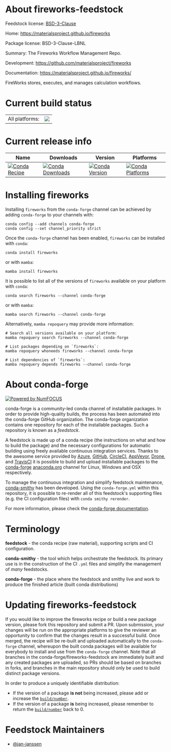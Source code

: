 About fireworks-feedstock
=========================

Feedstock license: [BSD-3-Clause](https://github.com/conda-forge/fireworks-feedstock/blob/main/LICENSE.txt)

Home: https://materialsproject.github.io/fireworks

Package license: BSD-3-Clause-LBNL

Summary: The Fireworks Workflow Management Repo.

Development: https://github.com/materialsproject/fireworks

Documentation: https://materialsproject.github.io/fireworks/

FireWorks stores, executes, and manages calculation workflows.


Current build status
====================


<table><tr><td>All platforms:</td>
    <td>
      <a href="https://dev.azure.com/conda-forge/feedstock-builds/_build/latest?definitionId=7465&branchName=main">
        <img src="https://dev.azure.com/conda-forge/feedstock-builds/_apis/build/status/fireworks-feedstock?branchName=main">
      </a>
    </td>
  </tr>
</table>

Current release info
====================

| Name | Downloads | Version | Platforms |
| --- | --- | --- | --- |
| [![Conda Recipe](https://img.shields.io/badge/recipe-fireworks-green.svg)](https://anaconda.org/conda-forge/fireworks) | [![Conda Downloads](https://img.shields.io/conda/dn/conda-forge/fireworks.svg)](https://anaconda.org/conda-forge/fireworks) | [![Conda Version](https://img.shields.io/conda/vn/conda-forge/fireworks.svg)](https://anaconda.org/conda-forge/fireworks) | [![Conda Platforms](https://img.shields.io/conda/pn/conda-forge/fireworks.svg)](https://anaconda.org/conda-forge/fireworks) |

Installing fireworks
====================

Installing `fireworks` from the `conda-forge` channel can be achieved by adding `conda-forge` to your channels with:

```
conda config --add channels conda-forge
conda config --set channel_priority strict
```

Once the `conda-forge` channel has been enabled, `fireworks` can be installed with `conda`:

```
conda install fireworks
```

or with `mamba`:

```
mamba install fireworks
```

It is possible to list all of the versions of `fireworks` available on your platform with `conda`:

```
conda search fireworks --channel conda-forge
```

or with `mamba`:

```
mamba search fireworks --channel conda-forge
```

Alternatively, `mamba repoquery` may provide more information:

```
# Search all versions available on your platform:
mamba repoquery search fireworks --channel conda-forge

# List packages depending on `fireworks`:
mamba repoquery whoneeds fireworks --channel conda-forge

# List dependencies of `fireworks`:
mamba repoquery depends fireworks --channel conda-forge
```


About conda-forge
=================

[![Powered by
NumFOCUS](https://img.shields.io/badge/powered%20by-NumFOCUS-orange.svg?style=flat&colorA=E1523D&colorB=007D8A)](https://numfocus.org)

conda-forge is a community-led conda channel of installable packages.
In order to provide high-quality builds, the process has been automated into the
conda-forge GitHub organization. The conda-forge organization contains one repository
for each of the installable packages. Such a repository is known as a *feedstock*.

A feedstock is made up of a conda recipe (the instructions on what and how to build
the package) and the necessary configurations for automatic building using freely
available continuous integration services. Thanks to the awesome service provided by
[Azure](https://azure.microsoft.com/en-us/services/devops/), [GitHub](https://github.com/),
[CircleCI](https://circleci.com/), [AppVeyor](https://www.appveyor.com/),
[Drone](https://cloud.drone.io/welcome), and [TravisCI](https://travis-ci.com/)
it is possible to build and upload installable packages to the
[conda-forge](https://anaconda.org/conda-forge) [anaconda.org](https://anaconda.org/)
channel for Linux, Windows and OSX respectively.

To manage the continuous integration and simplify feedstock maintenance,
[conda-smithy](https://github.com/conda-forge/conda-smithy) has been developed.
Using the ``conda-forge.yml`` within this repository, it is possible to re-render all of
this feedstock's supporting files (e.g. the CI configuration files) with ``conda smithy rerender``.

For more information, please check the [conda-forge documentation](https://conda-forge.org/docs/).

Terminology
===========

**feedstock** - the conda recipe (raw material), supporting scripts and CI configuration.

**conda-smithy** - the tool which helps orchestrate the feedstock.
                   Its primary use is in the construction of the CI ``.yml`` files
                   and simplify the management of *many* feedstocks.

**conda-forge** - the place where the feedstock and smithy live and work to
                  produce the finished article (built conda distributions)


Updating fireworks-feedstock
============================

If you would like to improve the fireworks recipe or build a new
package version, please fork this repository and submit a PR. Upon submission,
your changes will be run on the appropriate platforms to give the reviewer an
opportunity to confirm that the changes result in a successful build. Once
merged, the recipe will be re-built and uploaded automatically to the
`conda-forge` channel, whereupon the built conda packages will be available for
everybody to install and use from the `conda-forge` channel.
Note that all branches in the conda-forge/fireworks-feedstock are
immediately built and any created packages are uploaded, so PRs should be based
on branches in forks, and branches in the main repository should only be used to
build distinct package versions.

In order to produce a uniquely identifiable distribution:
 * If the version of a package **is not** being increased, please add or increase
   the [``build/number``](https://docs.conda.io/projects/conda-build/en/latest/resources/define-metadata.html#build-number-and-string).
 * If the version of a package **is** being increased, please remember to return
   the [``build/number``](https://docs.conda.io/projects/conda-build/en/latest/resources/define-metadata.html#build-number-and-string)
   back to 0.

Feedstock Maintainers
=====================

* [@jan-janssen](https://github.com/jan-janssen/)

